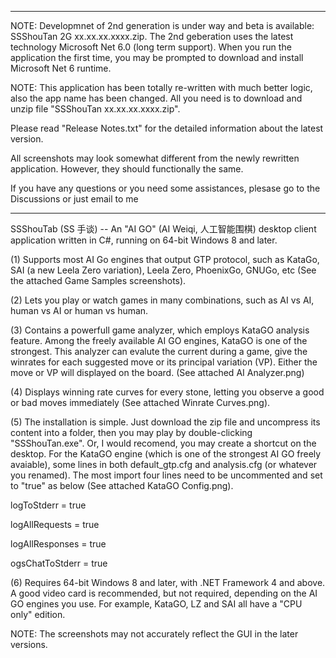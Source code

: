 ****************************************************************************************************
NOTE: Developmnet of 2nd generation is under way and beta is available: SSShouTan 2G xx.xx.xx.xxxx.zip.
The 2nd geberation uses the latest technology Microsoft Net 6.0 (long term support). When you run the application the first time, you  may be prompted to download and install Microsoft Net 6 runtime.

NOTE: This application has been totally re-written with much better logic, also the app name
has been changed. All you need is to download and unzip file "SSShouTan xx.xx.xx.xxxx.zip".

Please read "Release Notes.txt" for the detailed information about the latest version.

All screenshots may look somewhat different from the newly rewritten application. However, they
should functionally the same.

If you have any questions or you need some assistances, plesase go to the Discussions or just email
to me
****************************************************************************************************

SSShouTab (SS 手谈) -- An "AI GO" (AI Weiqi, 人工智能围棋) desktop client application written in C#, running on 64-bit Windows 8 and later.

(1) Supports most AI Go engines that output GTP protocol, such as KataGo, SAI (a new Leela Zero variation), Leela Zero, PhoenixGo, GNUGo, etc (See the attached Game Samples screenshots).

(2) Lets you play or watch games in many combinations, such as AI vs AI, human vs AI or human vs human.

(3) Contains a powerfull game analyzer, which employs KataGO analysis feature. Among the freely available AI GO engines, KataGO is one of the strongest. This analyzer can evalute the current during a game, give the winrates for each suggested move or its principal variation (VP). Either the move or VP will displayed on the board. (See attached AI Analyzer.png)

(4) Displays winning rate curves for every stone, letting you observe a good or bad moves immediately (See attached Winrate Curves.png).

(5) The installation is simple. Just download the zip file and uncompress its content into a folder, then you may play by double-clicking "SSShouTan.exe". Or, I would recomend, you may create a shortcut on the desktop. For the KataGO engine (which is one of the strongest AI GO freely avaiable), some lines in both default_gtp.cfg and analysis.cfg (or whatever you renamed). The most import four lines need to be uncommented and set to "true" as below (See attached KataGO Config.png).

  logToStderr = true
  
  logAllRequests = true
  
  logAllResponses = true
  
  ogsChatToStderr = true
  
(6) Requires 64-bit Windows 8 and later, with .NET Framework 4 and above. A good video card is recommended, but not required, depending on the AI GO engines you use. For example, KataGO, LZ and SAI all have a "CPU only" edition.


NOTE: The screenshots may not accurately reflect the GUI in the later versions.
